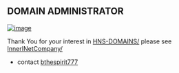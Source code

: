 ## DOMAIN ADMINISTRATOR

[![image](https://user-images.githubusercontent.com/37987346/101999396-a37e4380-3caa-11eb-8cc6-e61fb53c7855.png)](http://shapereality.innerinetcompany.hns.to/)

Thank You for your interest in [HNS-DOMAINS/](http://home.hns-domains/) please see [InnerINetCompany/](https://innerinetcompany.carrd.co/)

- contact [bthespirit777](mailto:bthespirit777@protonmail.com)
